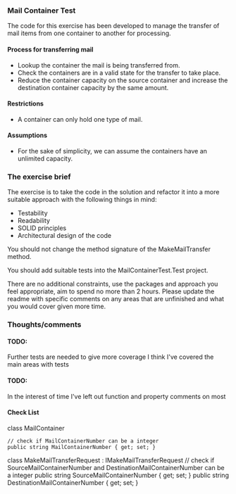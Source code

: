 ### Mail Container Test 

The code for this exercise has been developed to manage the transfer of mail items from one container to another for processing.

#### Process for transferring mail

- Lookup the container the mail is being transferred from.
- Check the containers are in a valid state for the transfer to take place.
- Reduce the container capacity on the source container and increase the destination container capacity by the same amount.

#### Restrictions

- A container can only hold one type of mail.


#### Assumptions

- For the sake of simplicity, we can assume the containers have an unlimited capacity.

### The exercise brief

The exercise is to take the code in the solution and refactor it into a more suitable approach with the following things in mind:

- Testability
- Readability
- SOLID principles
- Architectural design of the code

You should not change the method signature of the MakeMailTransfer method.

You should add suitable tests into the MailContainerTest.Test project.

There are no additional constraints, use the packages and approach you feel appropriate, aim to spend no more than 2 hours. Please update the readme with specific comments on any areas that are unfinished and what you would cover given more time.


### Thoughts/comments

#### TODO:

Further tests are needed to give more coverage 
I think I've covered the main areas with tests

#### TODO:

In the interest of time I've left out function and property comments
on most

#### Check List

class MailContainer 

    // check if MailContainerNumber can be a integer
    public string MailContainerNumber { get; set; }

class MakeMailTransferRequest : IMakeMailTransferRequest
  // check if SourceMailContainerNumber and DestinationMailContainerNumber can be a integer
    public string SourceMailContainerNumber { get; set; }
    public string DestinationMailContainerNumber { get; set; }
